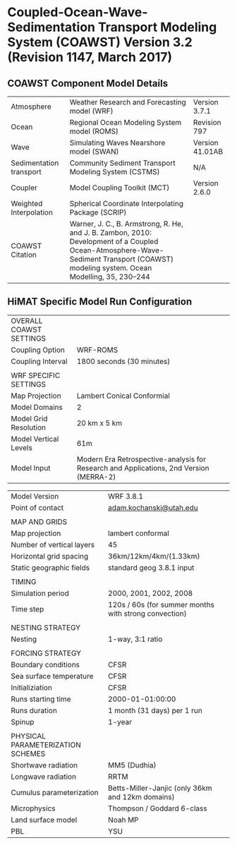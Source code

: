 # Coupled-Ocean-Wave-Sedimentation Transport Modeling System (COAWST) Version 3.2 (Revision 1147, March 2017)

## COAWST Component Model Details 

| | | |
|:-----|:-----|:-----|
| Atmosphere | Weather Research and Forecasting model (WRF) | Version 3.7.1 |
| Ocean | Regional Ocean Modeling System model (ROMS) | Revision 797 |
| Wave | Simulating Waves Nearshore model (SWAN) | Version 41.01AB|
| Sedimentation transport | Community Sediment Transport Modeling System (CSTMS) | N/A |
| Coupler | Model Coupling Toolkit (MCT) | Version 2.6.0 |
| Weighted Interpolation | Spherical Coordinate Interpolating Package (SCRIP) |
| COAWST Citation | Warner, J. C., B. Armstrong, R. He, and J. B. Zambon, 2010: Development of a Coupled Ocean-Atmosphere-Wave-Sediment Transport (COAWST) modeling system. Ocean Modelling, 35, 230–244 | |

## HiMAT Specific Model Run Configuration

| | | |
|:-----|:-----|:-----|
| OVERALL COAWST SETTINGS | |
| Coupling Option | WRF-ROMS | |
| Coupling Interval | 1800 seconds (30 minutes) | 
| | | 
| WRF SPECIFIC SETTINGS | |
| Map Projection | Lambert Conical Conformial | |
| Model Domains | 2 |
| Model Grid Resolution | 20 km x 5 km | |
| Model Vertical Levels | 61m | |
| Model Input | Modern Era Retrospective-analysis for Research and Applications, 2nd Version (MERRA-2) | | 




| | | 
|:-----|:-----|
|Model Version|WRF 3.8.1|
|Point of contact |adam.kochanski@utah.edu|
| | |
| MAP AND GRIDS | |
| Map projection | lambert conformal |
| Number of vertical layers | 45  |
| Horizontal grid spacing | 36km/12km/4km/(1.33km) |
| Static geographic fields | standard geog 3.8.1 input |
| | |
| TIMING | |
| Simulation period | 2000, 2001, 2002, 2008 |
| Time step | 120s / 60s (for summer months with strong convection) |
| | |
| NESTING STRATEGY |  | 
| Nesting | 1-way, 3:1 ratio  |
| | |
| FORCING STRATEGY | |
| Boundary conditions | CFSR |
| Sea surface temperature | CFSR  |
| Initializiation | CFSR | 
| Runs starting time | 2000-01-01:00:00 |
| Runs duration | 1 month (31 days) per 1 run | 
| Spinup | 1-year  |
| | |
| PHYSICAL PARAMETERIZATION SCHEMES | | 
| Shortwave radiation | MM5 (Dudhia)  |
| Longwave radiation | RRTM  |
| Cumulus parameterization | Betts-Miller-Janjic (only 36km and 12km domains) |
| Microphysics | Thompson / Goddard 6-class  | 
| Land surface model | Noah MP  | 
| PBL | YSU  |
